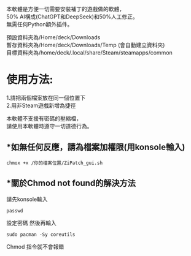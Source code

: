 本軟體是方便一切需要安裝補丁的遊戲做的軟體，  
50% AI構成(ChatGPT和DeepSeek)和50%人工修正。  
無需任何Python額外插件。  

預設資料夾為/Home/deck/Downloads  
暫存資料夾為/Home/deck/Downloads/Temp (會自動建立資料夾)  
目標資料夾為/home/deck/.local/share/Steam/steamapps/common  


# 使用方法:  
1.請把兩個檔案放在同一個位置下  
2.用非Steam遊戲新增為捷徑

本軟體不支援有密碼的壓縮檔，  
請使用本軟體時遵守一切道德行為。  

## *如無任何反應，請為檔案加權限(用konsole輸入)  
```
chmox +x /你的檔案位置/ZiPatch_gui.sh
```


## *關於Chmod not found的解決方法  
請先konsole輸入
```
passwd
```
設定密碼
然後再輸入  
```
sudo pacman -Sy coreutils
```
Chmod 指令就不會報錯  
